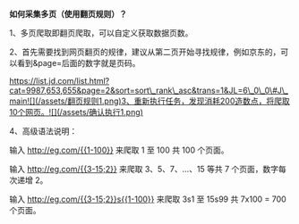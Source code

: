 **如何采集多页（使用翻页规则）？**

1、多页爬取即翻页爬取，可以自定义获取数据页数。

2、首先需要找到网页翻页的规律，建议从第二页开始寻找规律，例如京东的，可以看到&page=后面的数字就是页码。

https://list.jd.com/list.html?cat=9987,653,655&page=2&sort=sort\_rank\_asc&trans=1&JL=6\_0\_0\#J\_main![](/assets/翻页规则1.png)3、重新执行任务，发现消耗200造数点，将爬取10个网页。![](/assets/确认执行1.png)

4、高级语法说明：

输入 http://eg.com/{{1-100}} 来爬取 1 至 100 共 100 个页面。

输入 http://eg.com/{{3-15;2}} 来爬取 3、5、7、...、15 等共 7 个页面，数字每次递增 2。

输入 http://eg.com/{{3-15;2}}s{{1-100}} 来爬取 3s1 至 15s99 共 7x100 = 700 个页面。


